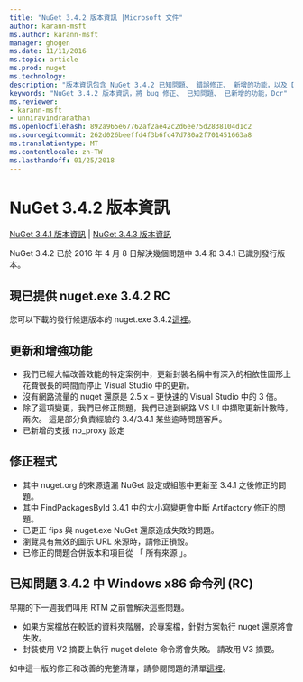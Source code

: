 ```yaml
---
title: "NuGet 3.4.2 版本資訊 |Microsoft 文件"
author: karann-msft
ms.author: karann-msft
manager: ghogen
ms.date: 11/11/2016
ms.topic: article
ms.prod: nuget
ms.technology: 
description: "版本資訊包含 NuGet 3.4.2 已知問題、 錯誤修正、 新增的功能，以及 Dcr。"
keywords: "NuGet 3.4.2 版本資訊，將 bug 修正、 已知問題、 已新增的功能，Dcr"
ms.reviewer:
- karann-msft
- unniravindranathan
ms.openlocfilehash: 892a965e67762af2ae42c2d6ee75d2838104d1c2
ms.sourcegitcommit: 262d026beeffd4f3b6fc47d780a2f701451663a8
ms.translationtype: MT
ms.contentlocale: zh-TW
ms.lasthandoff: 01/25/2018
---
```

# <a name="nuget-342-release-notes"></a>NuGet 3.4.2 版本資訊

[NuGet 3.4.1 版本資訊](../release-notes/nuget-3.4.1.md) | [NuGet 3.4.3 版本資訊](../release-notes/nuget-3.4.3.md)

NuGet 3.4.2 已於 2016 年 4 月 8 日解決幾個問題中 3.4 和 3.4.1 已識別發行版本。

## <a name="nugetexe-342-rc-is-now-available"></a>現已提供 nuget.exe 3.4.2 RC

您可以下載的發行候選版本的 nuget.exe 3.4.2[這裡](https://dist.nuget.org/index.html)。

## <a name="updates-and-improvements"></a>更新和增強功能

* 我們已經大幅改善效能的特定案例中，更新封裝名稱中有深入的相依性圖形上花費很長的時間而停止 Visual Studio 中的更新。
* 沒有網路流量的 nuget 還原是 2.5 x – 更快速的 Visual Studio 中的 3 倍。
* 除了這項變更，我們已修正問題，我們已達到網路 VS UI 中擷取更新計數時，兩次。 這是部分負責經驗的 3.4/3.4.1 某些逾時問題客戶。
* 已新增的支援 no_proxy 設定

## <a name="fixes"></a>修正程式

* 其中 nuget.org 的來源遺漏 NuGet 設定或組態中更新至 3.4.1 之後修正的問題。
* 其中 FindPackagesById 3.4.1 中的大小寫變更會中斷 Artifactory 修正的問題。
* 已更正 fips 與 nuget.exe NuGet 還原造成失敗的問題。
* 瀏覽具有無效的圖示 URL 來源時，請修正損毀。
* 已修正的問題合併版本和項目從 「 所有來源 」。

## <a name="known-issues-in-342-windows-x86-commandline-rc"></a>已知問題 3.4.2 中 Windows x86 命令列 (RC)

早期的下一週我們叫用 RTM 之前會解決這些問題。

*  如果方案檔放在較低的資料夾階層，於專案檔，針對方案執行 nuget 還原將會失敗。
*  封裝使用 V2 摘要上執行 nuget delete 命令將會失敗。 請改用 V3 摘要。


如中這一版的修正和改善的完整清單，請參閱問題的清單[這裡](https://github.com/NuGet/Home/issues?utf8=%E2%9C%93&q=is%3Aissue+milestone%3A3.4.2++is%3Aclosed+)。